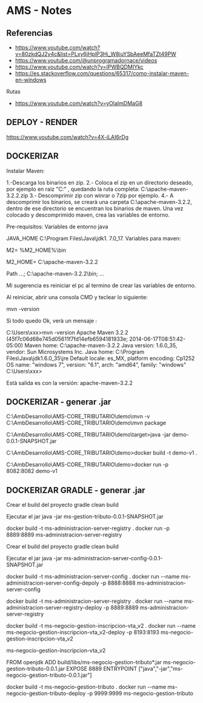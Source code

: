 # AMS - Notes

## Referencias
* https://www.youtube.com/watch?v=80zkdQJ2y4c&list=PLxy6jHplP3Hi_W8iuYSbAeeMfaTZt49PW
* https://www.youtube.com/@unprogramadornace/videos
* https://www.youtube.com/watch?v=IPWBQDMIYkc
* https://es.stackoverflow.com/questions/65317/como-instalar-maven-en-windows

Rutas
* https://www.youtube.com/watch?v=yOlaImDMaG8

## DEPLOY - RENDER
https://www.youtube.com/watch?v=4X-jLAI6rDg


## DOCKERIZAR

Instalar Maven:

1.-Descarga los binarios en zip.
2.- Coloca el zip en un directorio deseado, por ejemplo en raiz "C:\" , quedando la ruta completa: C:\apache-maven-3.2.2.zip
3.- Descomprimir zip con winrar o 7zip por ejemplo.
4.- A descomprimir los binarios, se crearà una carpeta C:\apache-maven-3.2.2, dentro de ese directorio se encuentran los binarios de maven.
Una vez colocado y descomprimido maven, crea las variables de entorno.

Pre-requisitos: Variables de entorno java

JAVA_HOME C:\Program Files\Java\jdk1. 7.0_17.
Variables para maven:

M2= %M2_HOME%\bin

M2_HOME= C:\apache-maven-3.2.2

Path ...; C:\apache-maven-3.2.2\bin; ...

Mi sugerencia es reiniciar el pc al termino de crear las variables de entorno.

Al reiniciar, abrir una consola CMD y teclear lo siguiente:

mvn -version

Si todo quedo Ok, verà un mensaje :

C:\Users\xxx>mvn -version Apache Maven 3.2.2 (45f7c06d68e745d05611f7fd14efb6594181933e; 2014-06-17T08:51:42-05:00) Maven home: C:\apache-maven-3.2.2 Java version: 1.6.0_35, vendor: Sun Microsystems Inc. Java home: C:\Program Files\Java\jdk1.6.0_35\jre Default locale: es_MX, platform encoding: Cp1252 OS name: "windows 7", version: "6.1", arch: "amd64", family: "windows" C:\Users\xxx>

Està salida es con la versión: apache-maven-3.2.2

## DOCKERIZAR - generar .jar

C:\AmbDesarrollo\AMS-CORE_TRIBUTARIO\demo\mvn -v
C:\AmbDesarrollo\AMS-CORE_TRIBUTARIO\demo\mvn package

C:\AmbDesarrollo\AMS-CORE_TRIBUTARIO\demo\target>java -jar demo-0.0.1-SNAPSHOT.jar

C:\AmbDesarrollo\AMS-CORE_TRIBUTARIO\demo>docker build -t demo-v1 .

C:\AmbDesarrollo\AMS-CORE_TRIBUTARIO\demo>docker run -p 8082:8082 demo-v1



## DOCKERIZAR GRADLE - generar .jar
Crear el build del proyecto
gradle clean build

Ejecutar el jar
java -jar ms-gestion-tributo-0.0.1-SNAPSHOT.jar


docker build -t ms-administracion-server-registry .
docker run -p 8889:8889 ms-administracion-server-registry


Crear el build del proyecto
gradle clean build

Ejecutar el jar
java -jar ms-administracion-server-config-0.0.1-SNAPSHOT.jar


docker build -t ms-administracion-server-config .
docker run --name ms-administracion-server-config-depoly -p 8888:8888 ms-administracion-server-config

docker build -t ms-administracion-server-registry .
docker run --name ms-administracion-server-registry-deploy -p 8889:8889 ms-administracion-server-registry


docker build -t ms-negocio-gestion-inscripcion-vta_v2 .
docker run --name ms-negocio-gestion-inscripcion-vta_v2-deploy -p 8193:8193 ms-negocio-gestion-inscripcion-vta_v2

ms-negocio-gestion-inscripcion-vta_v2



FROM openjdk
ADD build/libs/ms-negocio-gestion-tributo*.jar ms-negocio-gestion-tributo-0.0.1.jar
EXPOSE 8889
ENTRYPOINT ["java","-jar","ms-negocio-gestion-tributo-0.0.1.jar"]

docker build -t ms-negocio-gestion-tributo .
docker run --name ms-negocio-gestion-tributo-deploy -p 9999:9999 ms-negocio-gestion-tributo

